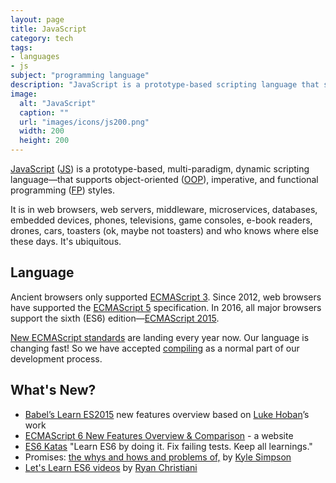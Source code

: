 ```yaml
---
layout: page
title: JavaScript
category: tech
tags:
- languages
- js
subject: "programming language"
description: "JavaScript is a prototype-based scripting language that supports object-oriented, imperative, and functional programming styles."
image:
  alt: "JavaScript"
  caption: ""
  url: "images/icons/js200.png"
  width: 200
  height: 200
---
```


[JavaScript](https://developer.mozilla.org/en-US/docs/Web/JavaScript)
([JS](https://en.wikipedia.org/wiki/JavaScript))
is a prototype-based, multi-paradigm, dynamic scripting language—that
supports object-oriented
([OOP](http://searchsoa.techtarget.com/definition/object-oriented-programming)),
imperative, and functional programming
([FP](https://wiki.haskell.org/Functional_programming))
styles.

It is in web browsers, web servers, middleware, microservices, databases,
embedded devices, phones, televisions, game consoles, e-book readers,
drones, cars, toasters (ok, maybe not toasters) and who knows where else these days.
It's ubiquitous.

Language
--------

Ancient browsers only supported
[ECMAScript 3](http://www-archive.mozilla.org/js/language/E262-3.pdf).
Since 2012, web browsers have supported the
[ECMAScript 5](http://www.ecma-international.org/ecma-262/5.1/)
specification.
In 2016, all major browsers support the sixth (ES6)
edition—[ECMAScript 2015](http://www.ecma-international.org/ecma-262/6.0/).

[New ECMAScript standards](https://github.com/tc39/ecma262/)
are landing every year now.
Our language is changing fast! So we have accepted
[compiling]({{site.baseurl}}tech/compilers.html)
as a normal part of our development process.

What's New?
-----
* [Babel’s Learn ES2015](https://babeljs.io/docs/learn-es2015/) new features overview based on [Luke Hoban](https://mobile.twitter.com/lukehoban)’s work
* [ECMAScript 6 New Features Overview & Comparison](http://es6-features.org/) - a website
* [ES6 Katas](http://es6katas.org/) "Learn ES6 by doing it. Fix failing tests. Keep all learnings."
* Promises: [the whys and hows and problems of,](https://blog.getify.com/promises-part-1/) by [Kyle Simpson](https://mobile.twitter.com/getify)
* [Let's Learn ES6  videos](https://www.youtube.com/playlist?list=PL57atfCFqj2h5fpdZD-doGEIs0NZxeJTX) by [Ryan Christiani](http://ryanchristiani.com/)
